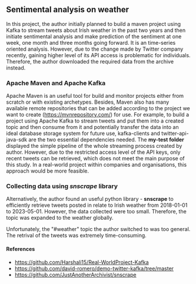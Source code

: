 ## Sentimental analysis on weather 

In this project, the author initially planned to build a maven project using Kafka to stream tweets about Irish weather in the past two years and then initiate sentimental analysis and make prediction of the sentiment at one week, one month and three months going forward. It is an time-series oriented analysis. However, due to the change made by Twitter company recently, gaining higher level of its API access is problematic for individuals. Therefore, the author downloaded the required data from the archive instead. 

### Apache Maven and Apache Kafka
Apache Maven is an useful tool for build and monitor projects either from scratch or with existing archetypes. Besides, Maven also has many available remote repositories that can be added according to the project we want to create (https://mvnrepository.com/) for use. For example, to build a project using Apache Kafka to stream tweets and put them into a created topic and then consume from it and potentially transfer the data into an ideal database storage system for future use, kafka-clients and twitter-api-java-sdk are the two essential dependencies needed. The **my-test folder** displayed the simple pipeline of the whole streaming process created by author. However, due to the restricted access level of the API keys, only recent tweets can be retrieved, which does not meet the main purpose of this study. In a real-world project within companies and organisations, this approach would be more feasible.

### Collecting data using *snscrape* library
Alternatively, the author found an useful python library - **snscrape** to efficiently retrieve tweets posted in relate to Irish weather from 2018-01-01 to 2023-05-01. However, the data collected were too small. Therefore, the topic was expanded to the weather globally.

Unfortunately, the "#weather" topic the author switched to was too general. The retrival of the tweets was extremely time-consuming.

#### References

- https://github.com/Harshali15/Real-WorldProject-Kafka
- https://github.com/david-romero/demo-twitter-kafka/tree/master
- https://github.com/JustAnotherArchivist/snscrape
